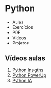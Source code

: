 # Python
* Aulas
* Exercícios
* PDF
* Videos
* Projetos

## Vídeos aulas
1. [Python Insigths](https://youtu.be/8XbjhM0xXZs?si=CWSPygoosSaDhQaF)
2. [Python PowerUp](https://youtu.be/_nZg52PLesc?si=3EPcdmf4_dPCSlll)
3. [Python IA](https://youtu.be/37jqE-2Azao?si=vpSPUiSeN1dwWvC4)
